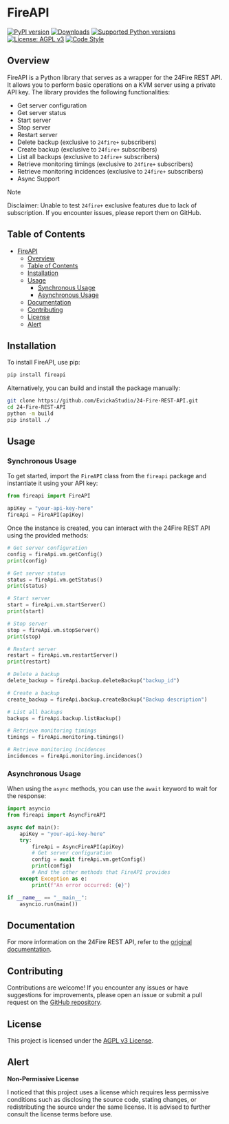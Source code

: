 # FireAPI

[![PyPI version](https://badge.fury.io/py/fireapi.svg)](https://badge.fury.io/py/fireapi)
[![Downloads](https://pepy.tech/badge/fireapi)](https://pepy.tech/project/fireapi)
[![Supported Python versions](https://img.shields.io/pypi/pyversions/fireapi.svg)](https://pypi.org/project/fireapi/)
[![License: AGPL v3](https://img.shields.io/badge/License-AGPL_v3-blue.svg)](https://www.gnu.org/licenses/agpl-3.0)
[![Code Style](https://img.shields.io/badge/code%20style-black-000000.svg)](https://github.com/psf/black)

## Overview

FireAPI is a Python library that serves as a wrapper for the 24Fire REST API. It allows you to perform basic operations on a KVM server using a private API key. The library provides the following functionalities:

* Get server configuration
* Get server status
* Start server
* Stop server
* Restart server
* Delete backup (exclusive to `24fire+` subscribers)
* Create backup (exclusive to `24fire+` subscribers)
* List all backups (exclusive to `24fire+` subscribers)
* Retrieve monitoring timings (exclusive to `24fire+` subscribers)
* Retrieve monitoring incidences (exclusive to `24fire+` subscribers)
* Async Support

> [!NOTE]
> Disclaimer: Unable to test `24fire+` exclusive features due to lack of subscription. If you encounter issues, please report them on GitHub.

## Table of Contents

- [FireAPI](#fireapi)
  - [Overview](#overview)
  - [Table of Contents](#table-of-contents)
  - [Installation](#installation)
  - [Usage](#usage)
    - [Synchronous Usage](#synchronous-usage)
    - [Asynchronous Usage](#asynchronous-usage)
  - [Documentation](#documentation)
  - [Contributing](#contributing)
  - [License](#license)
  - [Alert](#alert)

## Installation

To install FireAPI, use pip:

```bash
pip install fireapi
```

Alternatively, you can build and install the package manually:

```bash
git clone https://github.com/EvickaStudio/24-Fire-REST-API.git
cd 24-Fire-REST-API
python -m build
pip install ./
```

## Usage

### Synchronous Usage

To get started, import the `FireAPI` class from the `fireapi` package and instantiate it using your API key:

```python
from fireapi import FireAPI

apiKey = "your-api-key-here"
fireApi = FireAPI(apiKey)
```

Once the instance is created, you can interact with the 24Fire REST API using the provided methods:

```python
# Get server configuration
config = fireApi.vm.getConfig()
print(config)

# Get server status
status = fireApi.vm.getStatus()
print(status)

# Start server
start = fireApi.vm.startServer()
print(start)

# Stop server
stop = fireApi.vm.stopServer()
print(stop)

# Restart server
restart = fireApi.vm.restartServer()
print(restart)

# Delete a backup
delete_backup = fireApi.backup.deleteBackup("backup_id")

# Create a backup
create_backup = fireApi.backup.createBackup("Backup description")

# List all backups
backups = fireApi.backup.listBackup()

# Retrieve monitoring timings
timings = fireApi.monitoring.timings()

# Retrieve monitoring incidences
incidences = fireApi.monitoring.incidences()
```

### Asynchronous Usage

When using the `async` methods, you can use the `await` keyword to wait for the response:

```python
import asyncio
from fireapi import AsyncFireAPI

async def main():
    apiKey = "your-api-key-here"
    try:
        fireApi = AsyncFireAPI(apiKey)
        # Get server configuration
        config = await fireApi.vm.getConfig()
        print(config)
        # And the other methods that FireAPI provides
    except Exception as e:
        print(f"An error occurred: {e}")

if __name__ == "__main__":
    asyncio.run(main())
```

## Documentation

For more information on the 24Fire REST API, refer to the [original documentation](https://apidocs.24fire.de/).

## Contributing

Contributions are welcome! If you encounter any issues or have suggestions for improvements, please open an issue or submit a pull request on the [GitHub repository](https://github.com/EvickaStudio/24-Fire-REST-API).

## License

This project is licensed under the [AGPL v3 License](LICENSE).

## Alert

**Non-Permissive License**

I noticed that this project uses a license which requires less permissive conditions such as disclosing the source code, stating changes, or redistributing the source under the same license. It is advised to further consult the license terms before use.
